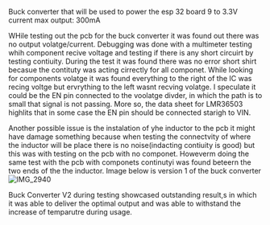 Buck converter that will be used to power the esp 32 board
9 to 3.3V
current max output: 300mA

WHile testing out the pcb for the buck converter it was found out there was no output volatge/current. Debugging was done with a multimeter testing whih component recive voltage and testing if there is any short circuirt by testing contiuity. 
During the test it was found there was no error short shirt becasue the contituty was acting cirrectly for all componet. While looking for components volatge it was found everything to the right of the IC was recing voltge but ervrything to the left wasnt recving volatge. I speculate it could be the EN pin connected to the voolatge divder, in which the path is to small that signal is not passing. More so, the data sheet for LMR36503 highlits that in some case the EN pin should be connected starigh to VIN. 

Another possible issue is the instalation of yhe inductor to the pcb it might have damage something because when testing the connectvity of where the inductor will be place there is no noise(indacting contiuity is good) but this was with testing on the pcb with no componet. Howeverm doing the same test with the pcb with componets continutyi was found beteern the two ends of the the inductor. 
Image below is version 1 of the buck converter
![IMG_2940](https://github.com/user-attachments/assets/bb2a5df2-f2a1-4a4d-9a2e-33d345717405)

Buck Converter V2 during testing showcased outstanding result,s in which it was able to deliver the optimal output and was able to withstand the increase of temparutre during usage. 
